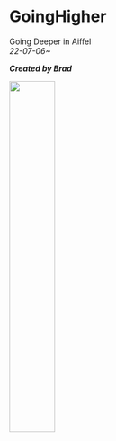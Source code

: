 # GoingHigher  
Going Deeper in Aiffel  
_22-07-06~_  

___Created by Brad___

<img src='https://velog.velcdn.com/images/jujemu/post/ed8300f9-e42e-498a-8517-6186b8fb6129/image.jpg' width=40% height='auto'></img>
